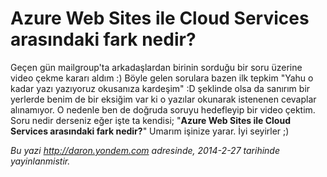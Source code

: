 # Azure Web Sites ile Cloud Services arasındaki fark nedir? 

Geçen gün mailgroup'ta arkadaşlardan birinin sorduğu bir soru üzerine
video çekme kararı aldım :) Böyle gelen sorulara bazen ilk tepkim "Yahu
o kadar yazı yazıyoruz okusanıza kardeşim" :D şeklinde olsa da sanırım
bir yerlerde benim de bir eksiğim var ki o yazılar okunarak istenenen
cevaplar alınamıyor. O nedenle ben de doğruda soruyu hedefleyip bir
video çektim. Soru nedir derseniz eğer işte ta kendisi; "**Azure Web
Sites ile Cloud Services arasındaki fark nedir?**" Umarım işinize yarar.
İyi seyirler ;)

*Bu yazi http://daron.yondem.com adresinde, 2014-2-27 tarihinde yayinlanmistir.*